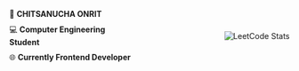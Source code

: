 <div style="display: flex; align-items: center; justify-content: space-between;">
    <div style="max-width: 45%;">
    <ul style="list-style: none; padding: 0; margin: 0;">
      <li style="margin-bottom: 10px;">&#128119; <strong>CHITSANUCHA ONRIT</strong></li>
      <li style="margin-bottom: 10px;">&#128187; <strong>Computer Engineering Student</strong></li>
      <li>&#127760; <strong>Currently Frontend Developer</strong></li>
    </ul>
  </div>
  <img src="https://leetcard.jacoblin.cool/BB1G1016?theme=dark&font=ABeeZee" alt="LeetCode Stats" style="max-width: 45%;"/>
</div>
